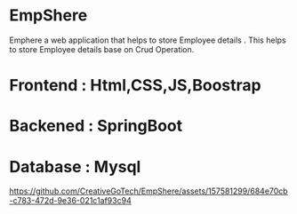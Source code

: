 # EmpShere
Emphere a web application that helps to store Employee details .
This helps to store Employee details base on Crud Operation.
# Frontend : Html,CSS,JS,Boostrap
# Backened : SpringBoot
# Database : Mysql 



https://github.com/CreativeGoTech/EmpShere/assets/157581299/684e70cb-c783-472d-9e36-021c1af93c94


